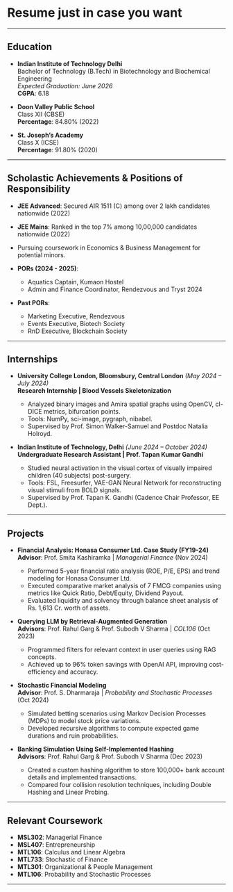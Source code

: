 # Resume just in case you want  

---

## **Education**  
- **Indian Institute of Technology Delhi**  
  Bachelor of Technology (B.Tech) in Biotechnology and Biochemical Engineering  
  *Expected Graduation: June 2026*  
  **CGPA**: 6.18  

- **Doon Valley Public School**  
  Class XII (CBSE)  
  **Percentage**: 84.80% (2022)  

- **St. Joseph’s Academy**  
  Class X (ICSE)  
  **Percentage**: 91.80% (2020)  

---

## **Scholastic Achievements & Positions of Responsibility**  
- **JEE Advanced**: Secured AIR 1511 (C) among over 2 lakh candidates nationwide (2022)  
- **JEE Mains**: Ranked in the top 7% among 10,00,000 candidates nationwide (2022)  
- Pursuing coursework in Economics & Business Management for potential minors.  
- **PORs (2024 - 2025)**:  
  - Aquatics Captain, Kumaon Hostel  
  - Admin and Finance Coordinator, Rendezvous and Tryst 2024  

- **Past PORs**:  
  - Marketing Executive, Rendezvous  
  - Events Executive, Biotech Society  
  - RnD Executive, Blockchain Society  

---

## **Internships**  
- **University College London, Bloomsbury, Central London** *(May 2024 – July 2024)*  
  **Research Internship | Blood Vessels Skeletonization**  
  - Analyzed binary images and Amira spatial graphs using OpenCV, cl-DICE metrics, bifurcation points.  
  - Tools: NumPy, sci-image, pygraph, nibabel.  
  - Supervised by Prof. Simon Walker-Samuel and Postdoc Natalia Holroyd.  

- **Indian Institute of Technology, Delhi** *(June 2024 – October 2024)*  
  **Undergraduate Research Assistant | Prof. Tapan Kumar Gandhi**  
  - Studied neural activation in the visual cortex of visually impaired children (40 subjects) post-surgery.  
  - Tools: FSL, Freesurfer, VAE-GAN Neural Network for reconstructing visual stimuli from BOLD signals.  
  - Supervised by Prof. Tapan K. Gandhi (Cadence Chair Professor, EE Dept.).  

---

## **Projects**  
- **Financial Analysis: Honasa Consumer Ltd. Case Study (FY19-24)**  
  **Advisor**: Prof. Smita Kashiramka | *Managerial Finance* (Nov 2024)  
  - Performed 5-year financial ratio analysis (ROE, P/E, EPS) and trend modeling for Honasa Consumer Ltd.  
  - Executed comparative market analysis of 7 FMCG companies using metrics like Quick Ratio, Debt/Equity, Dividend Payout.  
  - Evaluated liquidity and solvency through balance sheet analysis of Rs. 1,613 Cr. worth of assets.  

- **Querying LLM by Retrieval-Augmented Generation**  
  **Advisors**: Prof. Rahul Garg & Prof. Subodh V Sharma | *COL106* (Oct 2023)  
  - Programmed filters for relevant context in user queries using RAG concepts.  
  - Achieved up to 96% token savings with OpenAI API, improving cost-efficiency and accuracy.  

- **Stochastic Financial Modeling**  
  **Advisor**: Prof. S. Dharmaraja | *Probability and Stochastic Processes* (Oct 2024)  
  - Simulated betting scenarios using Markov Decision Processes (MDPs) to model stock price variations.  
  - Developed recursive algorithms to compute expected game durations and ruin probabilities.  

- **Banking Simulation Using Self-Implemented Hashing**  
  **Advisors**: Prof. Rahul Garg & Prof. Subodh V Sharma (Dec 2023)  
  - Created a custom hashing algorithm to store 100,000+ bank account details and implemented transactions.  
  - Compared four collision resolution techniques, including Double Hashing and Linear Probing.  

---

## **Relevant Coursework**  
- **MSL302**: Managerial Finance  
- **MSL407**: Entrepreneurship  
- **MTL106**: Calculus and Linear Algebra  
- **MTL733**: Stochastic of Finance  
- **MTL301**: Organizational & People Management  
- **MTL106**: Probability and Stochastic Processes  

---  
